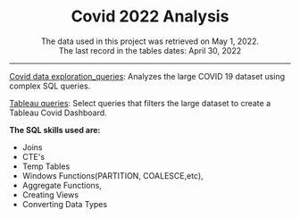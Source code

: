 <h1 align = "center"> Covid 2022 Analysis </h1>

<p align = "center">The data used in this project was retrieved on May 1, 2022. <br>
    The last record in the tables dates: April 30, 2022 </p>
    

---


[Covid data exploration_queries](covid_dataexploration_queries.sql): Analyzes the large COVID 19 dataset using complex SQL queries.
    
[Tableau queries](./tableau_covid_sql_queries.sql): Select queries that filters the large dataset to create a Tableau Covid Dashboard.

**The SQL skills used are:**

- Joins
-  CTE's
-  Temp Tables
-  Windows Functions(PARTITION, COALESCE,etc), 
-  Aggregate Functions,
-  Creating Views
-  Converting Data Types

